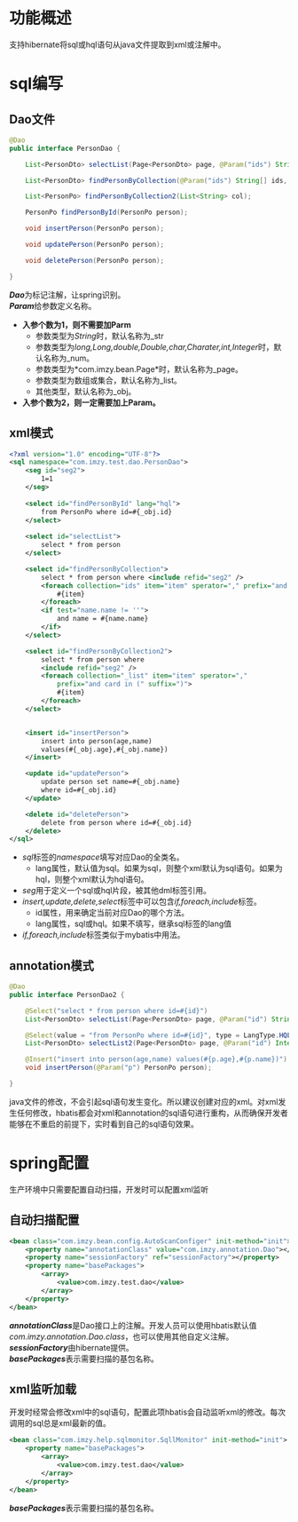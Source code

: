 # 功能概述
支持hibernate将sql或hql语句从java文件提取到xml或注解中。
# sql编写
## Dao文件
```java
@Dao
public interface PersonDao {

	List<PersonDto> selectList(Page<PersonDto> page, @Param("ids") String[] ids);

	List<PersonDto> findPersonByCollection(@Param("ids") String[] ids, @Param("name") PersonDto person);

	List<PersonPo> findPersonByCollection2(List<String> col);

	PersonPo findPersonById(PersonPo person);

	void insertPerson(PersonPo person);

	void updatePerson(PersonPo person);

	void deletePerson(PersonPo person);

}
```
***Dao***为标记注解，让spring识别。  
***Param***给参数定义名称。  
- **入参个数为1，则不需要加Parm**
    - 参数类型为*String*时，默认名称为_str
    - 参数类型为*long,Long,double,Double,char,Charater,int,Integer*时，默认名称为_num。
    - 参数类型为*com.imzy.bean.Page<T>*时，默认名称为_page。
    - 参数类型为数组或集合，默认名称为_list。
    - 其他类型，默认名称为_obj。
- **入参个数为2，则一定需要加上Param。**

## xml模式
```xml
<?xml version="1.0" encoding="UTF-8"?>
<sql namespace="com.imzy.test.dao.PersonDao">
	<seg id="seg2">
		1=1
	</seg>
	
	<select id="findPersonById" lang="hql">
		from PersonPo where id=#{_obj.id}
	</select>
	
	<select id="selectList">
		select * from person
	</select>

	<select id="findPersonByCollection">
		select * from person where <include refid="seg2" />
		<foreach collection="ids" item="item" sperator="," prefix="and id in (" suffix=")">
			#{item}
		</foreach>
		<if test="name.name != ''">
			and name = #{name.name}
		</if>
	</select>

	<select id="findPersonByCollection2">
		select * from person where
		<include refid="seg2" />
		<foreach collection="_list" item="item" sperator=","
			prefix="and card in (" suffix=")">
			#{item}
		</foreach>
	</select>


	<insert id="insertPerson">
		insert into person(age,name)
		values(#{_obj.age},#{_obj.name})
	</insert>

	<update id="updatePerson">
		update person set name=#{_obj.name}
		where id=#{_obj.id}
	</update>

	<delete id="deletePerson">
		delete from person where id=#{_obj.id}
	</delete>
</sql>
```
+ *sql*标签的*namespace*填写对应Dao的全类名。
    - lang属性，默认值为sql。如果为sql，则整个xml默认为sql语句。如果为hql，则整个xml默认为hql语句。
+ *seg*用于定义一个sql或hql片段，被其他dml标签引用。
+ *insert,update,delete,select*标签中可以包含*if,foreach,include*标签。
    - id属性，用来确定当前对应Dao的哪个方法。
    - lang属性，sql或hql。如果不填写，继承sql标签的lang值
+ *if,foreach,include*标签类似于mybatis中用法。

## annotation模式
```java
@Dao
public interface PersonDao2 {

	@Select("select * from person where id=#{id}")
	List<PersonDto> selectList(Page<PersonDto> page, @Param("id") String id);

	@Select(value = "from PersonPo where id=#{id}", type = LangType.HQL)
	List<PersonDto> selectList2(Page<PersonDto> page, @Param("id") Integer id);

	@Insert("insert into person(age,name) values(#{p.age},#{p.name})")
	void insertPerson(@Param("p") PersonPo person);

}
```
java文件的修改，不会引起sql语句发生变化。所以建议创建对应的xml。对xml发生任何修改，hbatis都会对xml和annotation的sql语句进行重构，从而确保开发者能够在不重启的前提下，实时看到自己的sql语句效果。
# spring配置
生产环境中只需要配置自动扫描，开发时可以配置xml监听
## 自动扫描配置

```xml
<bean class="com.imzy.bean.config.AutoScanConfiger" init-method="init">
	<property name="annotationClass" value="com.imzy.annotation.Dao"></property>
	<property name="sessionFactory" ref="sessionFactory"></property>
	<property name="basePackages">
		<array>
			<value>com.imzy.test.dao</value>
		</array>
	</property>
</bean>
```
***annotationClass***是Dao接口上的注解。开发人员可以使用hbatis默认值*com.imzy.annotation.Dao.class*，也可以使用其他自定义注解。  
***sessionFactory***由hibernate提供。  
***basePackages***表示需要扫描的基包名称。
## xml监听加载
开发时经常会修改xml中的sql语句，配置此项hbatis会自动监听xml的修改。每次调用的sql总是xml最新的值。
```xml
<bean class="com.imzy.help.sqlmonitor.SqllMonitor" init-method="init">
	<property name="basePackages">
		<array>
			<value>com.imzy.test.dao</value>
		</array>
	</property>
</bean>
```
***basePackages***表示需要扫描的基包名称。
